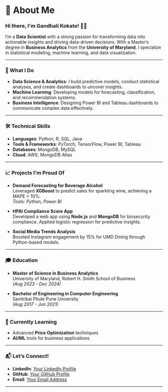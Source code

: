 # 👋 About Me

### Hi there, I'm Gandhali Kokate! 👩‍💻

I’m a **Data Scientist** with a strong passion for transforming data into actionable insights and driving data-driven decisions. With a Master’s degree in **Business Analytics** from the **University of Maryland**, I specialize in statistical modeling, machine learning, and data visualization.

---

### 🚀 What I Do
- **Data Science & Analytics**: I build predictive models, conduct statistical analyses, and create dashboards to uncover insights.
- **Machine Learning**: Developing models for forecasting, classification, and recommendation systems.
- **Business Intelligence**: Designing Power BI and Tableau dashboards to communicate complex data effectively.

---

### 🛠️ Technical Skills
- **Languages**: Python, R, SQL, Java
- **Tools & Frameworks**: PyTorch, TensorFlow, Power BI, Tableau
- **Databases**: MongoDB, MySQL
- **Cloud**: AWS, MongoDB Atlas

---

### 📈 Projects I'm Proud Of
- **Demand Forecasting for Beverage Alcohol**  
  Leveraged **XGBoost** to predict sales for sparkling wine, achieving a MAPE < 10%.  
  _Tools: Python, Power BI_

- **HPAI Compliance Score App**  
  Developed a web app using **Node.js** and **MongoDB** for biosecurity compliance. Applied logistic regression for predictive insights.

- **Social Media Trends Analysis**  
  Boosted Instagram engagement by 15% for UMD Dining through Python-based models.

---

### 🎓 Education
- **Master of Science in Business Analytics**  
  University of Maryland, Robert H. Smith School of Business  
  *(Aug 2023 - Dec 2024)*  

- **Bachelor of Engineering in Computer Engineering**  
  Savitribai Phule Pune University  
  *(Aug 2017 - Jun 2021)*  

---

### 🌱 Currently Learning
- Advanced **Price Optimization** techniques  
- **AI/ML** tools for business applications  

---

### 📬 Let’s Connect!
- **LinkedIn**: [Your LinkedIn Profile](#)
- **GitHub**: [Your GitHub Profile](https://github.com/gandhalikokate)
- **Email**: [Your Email Address](mailto:your.email@example.com)

---
